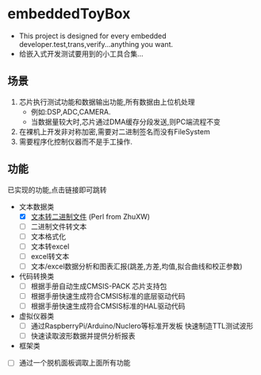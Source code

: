 # embeddedToyBox

- This project is designed for every embedded developer.test,trans,verify...anything you want.
- 给嵌入式开发测试要用到的小工具合集...

## 场景

1. 芯片执行测试功能和数据输出功能,所有数据由上位机处理
   - 例如:DSP,ADC,CAMERA.
   - 当数据量较大时,芯片通过DMA缓存分段发送,则PC端流程不变
2. 在裸机上开发非对称加密,需要对二进制签名而没有FileSystem
3. 需要程序化控制仪器而不是手工操作.

## 功能

已实现的功能,点击链接即可跳转

- 文本数据类
  - [x] [文本转二进制文件](https://github.com/idk500/ASCII2BIN) (Perl from ZhuXW)
  - [ ] 二进制文件转文本
  - [ ] 文本格式化
  - [ ] 文本转excel
  - [ ] excel转文本
  - [ ] 文本/excel数据分析和图表汇报(跳差,方差,均值,拟合曲线和校正参数)
- 代码转换类
  - [ ] 根据手册自动生成CMSIS-PACK 芯片支持包
  - [ ] 根据手册快速生成符合CMSIS标准的底层驱动代码
  - [ ] 根据手册快速生成符合CMSIS标准的HAL驱动代码

- 虚拟仪器类
  - [ ] 通过RaspberryPi/Arduino/Nuclero等标准开发板 快速制造TTL测试波形
  - [ ] 快速读取波形数据并提供分析报表
 
 - 框架类
  - [ ] 通过一个脱机面板调取上面所有功能
